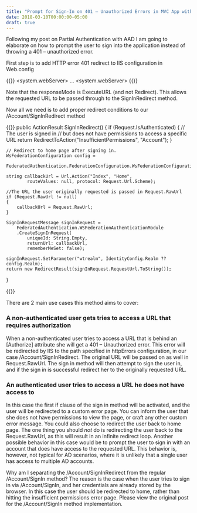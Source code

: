 ```yaml
---
title: "Prompt for Sign-In on 401 – Unauthorized Errors in MVC App with Azure Active Directory Using WS Federation"
date: 2018-03-10T00:00:00-05:00
draft: true
---
```


Following my post on Partial Authentication with AAD I am going to elaborate on how to prompt the user to sign into the application instead of throwing a 401 – unauthorized error.

First step is to add HTTP error 401 redirect to IIS configuration in Web.config

{{<highlight xml>}}
<system.webServer>
    <httpErrors existingResponse="Replace" 
			defaultResponseMode="Redirect" errorMode="Custom">
      <remove statusCode="401"/>
      <error statusCode="401" responseMode="ExecuteURL" path="/Account/SignInRedirect"/>
    </httpErrors>
	...
<system.webServer>
{{</highlight>}}

Note that the responseMode is ExecuteURL (and not Redirect). This allows the requested URL to be passed through to the SignInRedirect method.

Now all we need is to add proper redirect conditions to our /Account/SignInRedirect method

<!-- readmore -->


{{<highlight cs>}}
public ActionResult SignInRedirect()
{
	if (Request.IsAuthenticated)
	{
		// The user is signed in 
		// but does not have permissions to access a specific URL
		return RedirectToAction("InsufficientPermissions", "Account");
	}

	// Redirect to home page after signing in.	
	WsFederationConfiguration config = 
		FederatedAuthentication.FederationConfiguration.WsFederationConfiguration;
		
	string callbackUrl = Url.Action("Index", "Home", 
			routeValues: null, protocol: Request.Url.Scheme);
	
	//The URL the user originally requested is passed in Request.RawUrl
	if (Request.RawUrl != null)
	{
		callbackUrl = Request.RawUrl;
	}

	SignInRequestMessage signInRequest = 
		FederatedAuthentication.WSFederationAuthenticationModule
		.CreateSignInRequest(
			uniqueId: String.Empty,
			returnUrl: callbackUrl,
			rememberMeSet: false);

	signInRequest.SetParameter("wtrealm", IdentityConfig.Realm ?? config.Realm);
	return new RedirectResult(signInRequest.RequestUrl.ToString());
}

{{</highlight>}}

There are 2 main use cases this method aims to cover:

### A non-authenticated user gets tries to access a URL that requires authorization ###
When a non-authenticated user tries to access a URL that is behind an [Authorize] attribute she will get a 401 – Unauthorized error. This error will be redirected by IIS to the path specified in httpErrors configuration, in our case /Account/SignInRedirect. The original URL will be passed on as well in Request.RawUrl. The sign in method will then attempt to sign the user in, and if the sign in is successful redirect her to the originally requested URL.

### An authenticated user tries to access a URL he does not have access to ###
In this case the first if clause of the sign in method will be activated, and the user will be redirected to a custom error page. You can inform the user that she does not have permissions to view the page, or craft any other custom error message. You could also choose to redirect the user back to home page. The one thing you should _not_ do is redirecting the user back to the Request.RawUrl, as this will result in an infinite redirect loop.
Another possible behavior in this case would be to prompt the user to sign in with an account that does have access to the requested URL. This behavior is, however, not typical for AD scenarios, where it is unlikely that a single user has access to multiple AD accounts.

Why am I separating the /Account/SignInRedirect from the regular /Account/SignIn method?
The reason is the case when the user tries to sign in via /Account/SignIn, and her credentials are already stored by the browser. In this case the user should be redirected to home, rather than hitting the insufficient permissions error page. Please view the original post for the /Account/SignIn method implementation.
